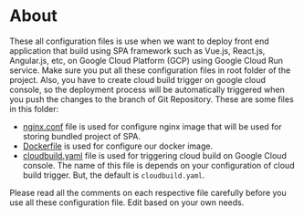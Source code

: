 # About
These all configuration files is use when we want to deploy front end application that build using SPA framework such as Vue.js, React.js, Angular.js, etc, on Google Cloud Platform (GCP) using Google Cloud Run service.
Make sure you put all these configuration files in root folder of the project.
Also, you have to create cloud build trigger on google cloud console, so the deployment process will be automatically triggered when you push the changes to the branch of Git Repository.
These are some files in this folder:
- [nginx.conf](nginx.conf) file is used for configure nginx image that will be used for storing bundled project of SPA.
- [Dockerfile](Dockerfile) is used for configure our docker image.
- [cloudbuild.yaml](cloudbuild.yaml) file is used for triggering cloud build on Google Cloud console. The name of this file is depends on your configuration of cloud build trigger. But, the default is `cloudbuild.yaml`.

Please read all the comments on each respective file carefully before you use all these configuration file. Edit based on your own needs.